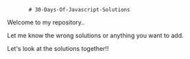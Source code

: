   

           # 30-Days-Of-Javascript-Solutions

Welcome to my repository..


Let me know the wrong solutions or anything you want to add. 


Let's look at the solutions together!!



              




